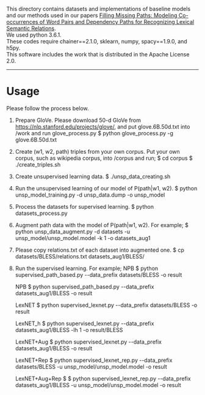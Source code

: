 This directory contains datasets and implementations of baseline models and our methods used in our papers [Filling Missing Paths: Modeling Co-occurrences of Word Pairs and Dependency Paths for Recognizing Lexical Semantic Relations][1].  
We used python 3.6.1.  
These codes require chainer==2.1.0, sklearn, numpy,  spacy==1.9.0, and h5py.  
This software includes the work that is distributed in the Apache License 2.0.  

--------------------------------------------------------------------------------------------------------------------
# Usage
Please follow the process below.

1. Prepare GloVe. Please download 50-d GloVe from https://nlp.stanford.edu/projects/glove/, and put glove.6B.50d.txt into /work and run glove_process.py
	$ python glove_process.py -g glove.6B.50d.txt

2. Create (w1, w2, path) triples from your own corpus.
Put your own corpus, such as wikipedia corpus, into /corpus and run;
	$ cd corpus
	$ ./create_triples.sh <your corpus>

3. Create unsupervised learning data.
	$ ./unsp_data_creating.sh

4. Run the unsupervised learning of our model of P(path|w1, w2).
	$ python unsp_model_training.py -d unsp_data.dump -o unsp_model

5. Process the datasets for supervised learning.
	$ python datasets_process.py

6. Augment path data with the model of P(path|w1, w2). For example;
	$ python unsp_data_augment.py -d datasets -u unsp_model/unsp_model.model -k 1 -o datasets_aug1

7. Please copy relations.txt of each dataset into augmented one.
	$ cp datasets/BLESS/relations.txt datasets_aug1/BLESS/

8. Run the supervised learning. For example;
	NPB
	$ python supervised_path_based.py --data_prefix datasets/BLESS -o result

	NPB
	$ python supervised_path_based.py --data_prefix datasets_aug1/BLESS -o result

	LexNET
	$ python supervised_lexnet.py --data_prefix datasets/BLESS -o result

	LexNET_h
	$ python supervised_lexnet.py --data_prefix datasets_aug1/BLESS -lh 1 -o result/BLESS

	LexNET+Aug
	$ python supervised_lexnet.py --data_prefix datasets_aug1/BLESS -o result

	LexNET+Rep
	$ python supervised_lexnet_rep.py --data_prefix datasets/BLESS -u unsp_model/unsp_model.model -o result

	LexNET+Aug+Rep
	$ $ python supervised_lexnet_rep.py --data_prefix datasets_aug1/BLESS -u unsp_model/unsp_model.model -o result


[1]:http://aclweb.org/anthology/N18-1102
